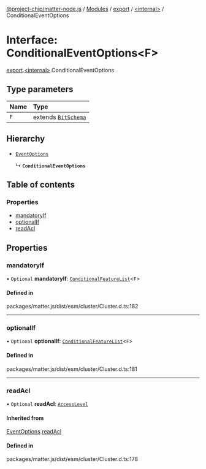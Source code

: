 [@project-chip/matter-node.js](../README.md) / [Modules](../modules.md) / [export](../modules/export.md) / [\<internal\>](../modules/export._internal_.md) / ConditionalEventOptions

# Interface: ConditionalEventOptions\<F\>

[export](../modules/export.md).[\<internal\>](../modules/export._internal_.md).ConditionalEventOptions

## Type parameters

| Name | Type |
| :------ | :------ |
| `F` | extends [`BitSchema`](../modules/exports_schema.md#bitschema) |

## Hierarchy

- [`EventOptions`](export._internal_.EventOptions.md)

  ↳ **`ConditionalEventOptions`**

## Table of contents

### Properties

- [mandatoryIf](export._internal_.ConditionalEventOptions.md#mandatoryif)
- [optionalIf](export._internal_.ConditionalEventOptions.md#optionalif)
- [readAcl](export._internal_.ConditionalEventOptions.md#readacl)

## Properties

### mandatoryIf

• `Optional` **mandatoryIf**: [`ConditionalFeatureList`](../modules/exports_cluster.md#conditionalfeaturelist)\<`F`\>

#### Defined in

packages/matter.js/dist/esm/cluster/Cluster.d.ts:182

___

### optionalIf

• `Optional` **optionalIf**: [`ConditionalFeatureList`](../modules/exports_cluster.md#conditionalfeaturelist)\<`F`\>

#### Defined in

packages/matter.js/dist/esm/cluster/Cluster.d.ts:181

___

### readAcl

• `Optional` **readAcl**: [`AccessLevel`](../enums/exports_cluster.AccessLevel.md)

#### Inherited from

[EventOptions](export._internal_.EventOptions.md).[readAcl](export._internal_.EventOptions.md#readacl)

#### Defined in

packages/matter.js/dist/esm/cluster/Cluster.d.ts:178
